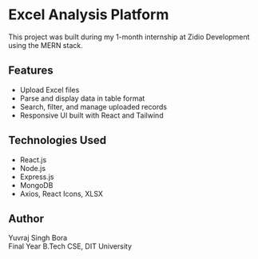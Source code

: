  # Excel Analysis Platform

This project was built during my 1-month internship at Zidio Development using the MERN stack.

## Features
- Upload Excel files
- Parse and display data in table format
- Search, filter, and manage uploaded records
- Responsive UI built with React and Tailwind

## Technologies Used
- React.js
- Node.js
- Express.js
- MongoDB
- Axios, React Icons, XLSX

## Author
Yuvraj Singh Bora  
Final Year B.Tech CSE, DIT University
